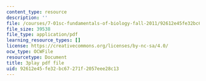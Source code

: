```yaml
---
content_type: resource
description: ''
file: /courses/7-01sc-fundamentals-of-biology-fall-2011/92612e45fe32bc67271f2057eee28c13_htYyCEdc8B4.pdf
file_size: 39538
file_type: application/pdf
learning_resource_types: []
license: https://creativecommons.org/licenses/by-nc-sa/4.0/
ocw_type: OCWFile
resourcetype: Document
title: 3play pdf file
uid: 92612e45-fe32-bc67-271f-2057eee28c13
---
```

